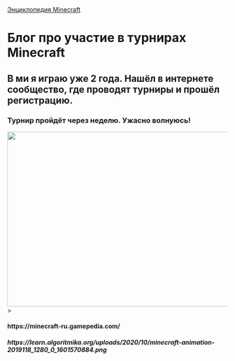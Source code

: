 <html>
    <a href="https://minecraft.fandom.com/ru/wiki/%D0%97%D0%B0%D0%B3%D0%BB%D0%B0%D0%B2%D0%BD%D0%B0%D1%8F_%D1%81%D1%82%D1%80%D0%B0%D0%BD%D0%B8%D1%86%D0%B0">Энциклопедия Minecraft</a>
    <h1>Блог про участие в турнирах Minecraft</h1>
    <h2>В ми я играю уже 2 года. Нашёл в интернете сообщество, где проводят турниры и прошёл регистрацию.
    <h3>Турнир пройдёт через неделю. Ужасно волнуюсь! </h3>
    <img src="https://th.bing.com/th/id/OIP.U36FjLlUIL_Ax0M-je8KUQAAAA?o=7&cb=iwp2rm=3&rs=1&pid=ImgDetMain.png"  width="900px"
 height="400px">>
    <h4>https://minecraft-ru.gamepedia.com/ </h4>
    <h5>https://learn.algoritmika.org/uploads/2020/10/minecraft-animation-2019118_1280_0_1601570884.png </h5>
</html>
